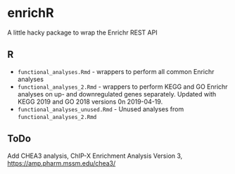 # enrichR

A little hacky package to wrap the Enrichr REST API

## R

- `functional_analyses.Rmd` - wrappers to perform all common Enrichr analyses
- `functional_analyses_2.Rmd` - wrappers to perform KEGG and GO Enrichr analyses on up- and downregulated genes separately. Updated with KEGG 2019 and GO 2018 versions 0n 2019-04-19.
- `functional_analyses_unused.Rmd` - Unused analyses from `functional_analyses_2.Rmd`


## ToDo

Add CHEA3 analysis, ChIP-X Enrichment Analysis Version 3, https://amp.pharm.mssm.edu/chea3/